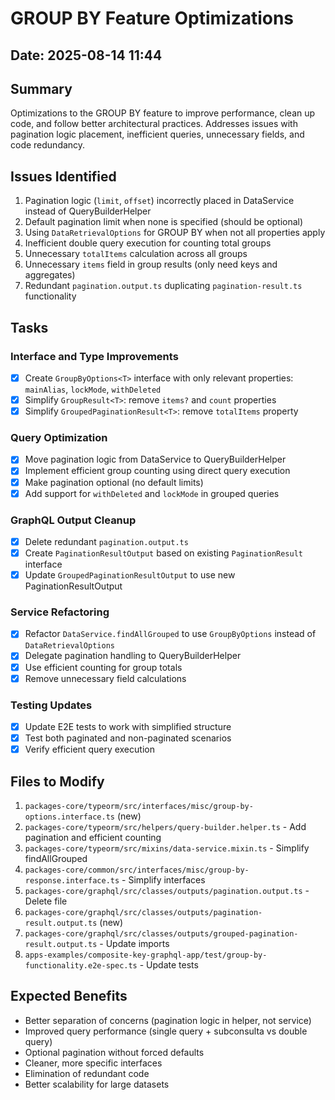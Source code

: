 # GROUP BY Feature Optimizations

## Date: 2025-08-14 11:44

## Summary
Optimizations to the GROUP BY feature to improve performance, clean up code, and follow better architectural practices. Addresses issues with pagination logic placement, inefficient queries, unnecessary fields, and code redundancy.

## Issues Identified
1. Pagination logic (`limit`, `offset`) incorrectly placed in DataService instead of QueryBuilderHelper
2. Default pagination limit when none is specified (should be optional)
3. Using `DataRetrievalOptions` for GROUP BY when not all properties apply
4. Inefficient double query execution for counting total groups
5. Unnecessary `totalItems` calculation across all groups
6. Unnecessary `items` field in group results (only need keys and aggregates)
7. Redundant `pagination.output.ts` duplicating `pagination-result.ts` functionality

## Tasks

### Interface and Type Improvements
- [x] Create `GroupByOptions<T>` interface with only relevant properties: `mainAlias`, `lockMode`, `withDeleted`
- [x] Simplify `GroupResult<T>`: remove `items?` and `count` properties
- [x] Simplify `GroupedPaginationResult<T>`: remove `totalItems` property

### Query Optimization
- [x] Move pagination logic from DataService to QueryBuilderHelper
- [x] Implement efficient group counting using direct query execution
- [x] Make pagination optional (no default limits)
- [x] Add support for `withDeleted` and `lockMode` in grouped queries

### GraphQL Output Cleanup
- [x] Delete redundant `pagination.output.ts`
- [x] Create `PaginationResultOutput` based on existing `PaginationResult` interface
- [x] Update `GroupedPaginationResultOutput` to use new PaginationResultOutput

### Service Refactoring
- [x] Refactor `DataService.findAllGrouped` to use `GroupByOptions` instead of `DataRetrievalOptions`
- [x] Delegate pagination handling to QueryBuilderHelper
- [x] Use efficient counting for group totals
- [x] Remove unnecessary field calculations

### Testing Updates
- [x] Update E2E tests to work with simplified structure
- [x] Test both paginated and non-paginated scenarios
- [x] Verify efficient query execution

## Files to Modify
1. `packages-core/typeorm/src/interfaces/misc/group-by-options.interface.ts` (new)
2. `packages-core/typeorm/src/helpers/query-builder.helper.ts` - Add pagination and efficient counting
3. `packages-core/typeorm/src/mixins/data-service.mixin.ts` - Simplify findAllGrouped
4. `packages-core/common/src/interfaces/misc/group-by-response.interface.ts` - Simplify interfaces
5. `packages-core/graphql/src/classes/outputs/pagination.output.ts` - Delete file
6. `packages-core/graphql/src/classes/outputs/pagination-result.output.ts` (new)
7. `packages-core/graphql/src/classes/outputs/grouped-pagination-result.output.ts` - Update imports
8. `apps-examples/composite-key-graphql-app/test/group-by-functionality.e2e-spec.ts` - Update tests

## Expected Benefits
- Better separation of concerns (pagination logic in helper, not service)
- Improved query performance (single query + subconsulta vs double query)
- Optional pagination without forced defaults
- Cleaner, more specific interfaces
- Elimination of redundant code
- Better scalability for large datasets